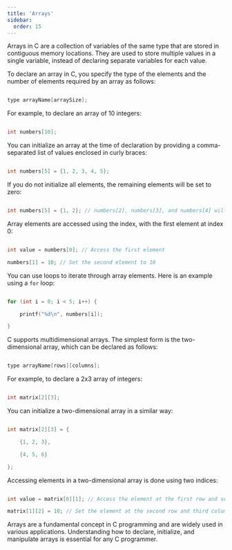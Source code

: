 ```yaml
---
title: 'Arrays'
sidebar:
  order: 15
---
```


 Arrays in C are a collection of variables of the same type that are stored in contiguous memory locations. They are used to store multiple values in a single variable, instead of declaring separate variables for each value.



To declare an array in C, you specify the type of the elements and the number of elements required by an array as follows:

```c

type arrayName[arraySize];

```

For example, to declare an array of 10 integers:

```c

int numbers[10];

```



You can initialize an array at the time of declaration by providing a comma-separated list of values enclosed in curly braces:

```c

int numbers[5] = {1, 2, 3, 4, 5};

```

If you do not initialize all elements, the remaining elements will be set to zero:

```c

int numbers[5] = {1, 2}; // numbers[2], numbers[3], and numbers[4] will be 0

```



Array elements are accessed using the index, with the first element at index 0:

```c

int value = numbers[0]; // Access the first element

numbers[1] = 10; // Set the second element to 10

```



You can use loops to iterate through array elements. Here is an example using a `for` loop:

```c

for (int i = 0; i < 5; i++) {

    printf("%d\n", numbers[i]);

}

```



C supports multidimensional arrays. The simplest form is the two-dimensional array, which can be declared as follows:

```c

type arrayName[rows][columns];

```

For example, to declare a 2x3 array of integers:

```c

int matrix[2][3];

```

You can initialize a two-dimensional array in a similar way:

```c

int matrix[2][3] = {

    {1, 2, 3},

    {4, 5, 6}

};

```

Accessing elements in a two-dimensional array is done using two indices:

```c

int value = matrix[0][1]; // Access the element at the first row and second column

matrix[1][2] = 10; // Set the element at the second row and third column to 10

```



Arrays are a fundamental concept in C programming and are widely used in various applications. Understanding how to declare, initialize, and manipulate arrays is essential for any C programmer.